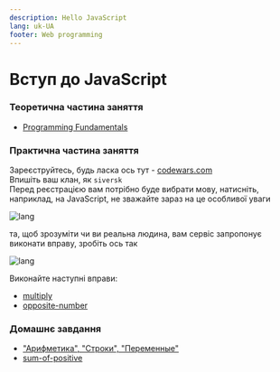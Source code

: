 ```yaml
---
description: Hello JavaScript
lang: uk-UA
footer: Web programming
---
```


# Вступ до JavaScript

### Теоретична частина заняття

-   [Programming Fundamentals](https://btholt.github.io/intro-to-web-dev-v2/programming-fundamentals/)

### Практична частина заняття

Зареєструйтесь, будь ласка ось тут - [codewars.com](https://www.codewars.com/r/myfRzw)  
Впишіть ваш клан, як `siversk`  
Перед реєстрацією вам потрібно буде вибрати мову, натисніть, наприклад, на JavaScript, не зважайте зараз на це особливої уваги

![lang](https://test-osvita-code-v2.github.io/web/assets/images/lang.png)

та, щоб зрозуміти чи ви реальна людина, вам сервіс запропонує виконати вправу, зробіть ось так

![lang](https://test-osvita-code-v2.github.io/web/assets/images/js.jpg)

Виконайте наступні вправи:

-   [multiply](https://www.codewars.com/kata/multiply/train/javascript)
-   [opposite-number](https://www.codewars.com/kata/opposite-number/train/javascript)

### Домашнє завдання

-   ["Арифметика", "Строки", "Переменные"](https://ru.code-basics.com/languages/javascript)
-   [sum-of-positive](https://www.codewars.com/kata/sum-of-positive/train/javascript)
